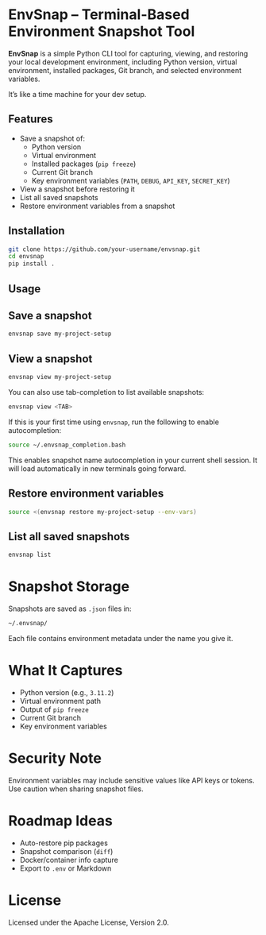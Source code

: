 # EnvSnap – Terminal-Based Environment Snapshot Tool

**EnvSnap** is a simple Python CLI tool for capturing, viewing, and restoring your local development environment, including Python version, virtual environment, installed packages, Git branch, and selected environment variables.

It’s like a time machine for your dev setup.


## Features

- Save a snapshot of:
  - Python version
  - Virtual environment
  - Installed packages (`pip freeze`)
  - Current Git branch
  - Key environment variables (`PATH`, `DEBUG`, `API_KEY`, `SECRET_KEY`)
- View a snapshot before restoring it
- List all saved snapshots
- Restore environment variables from a snapshot

## Installation
```bash
git clone https://github.com/your-username/envsnap.git
cd envsnap
pip install .
```


## Usage

## Save a snapshot

```bash
envsnap save my-project-setup
```

## View a snapshot

```bash
envsnap view my-project-setup
```

You can also use tab-completion to list available snapshots:

```bash
envsnap view <TAB>
```

If this is your first time using `envsnap`, run the following to enable autocompletion:

```bash
source ~/.envsnap_completion.bash
```

This enables snapshot name autocompletion in your current shell session.
It will load automatically in new terminals going forward.

## Restore environment variables

```bash
source <(envsnap restore my-project-setup --env-vars)
```

## List all saved snapshots

```bash
envsnap list
```

# Snapshot Storage

Snapshots are saved as `.json` files in:

```bash
~/.envsnap/
```

Each file contains environment metadata under the name you give it.

# What It Captures

* Python version (e.g., `3.11.2`)
* Virtual environment path
* Output of `pip freeze`
* Current Git branch
* Key environment variables

# Security Note

Environment variables may include sensitive values like API keys or tokens. Use caution when sharing snapshot files.

# Roadmap Ideas

* Auto-restore pip packages
* Snapshot comparison (`diff`)
* Docker/container info capture
* Export to `.env` or Markdown

# License

Licensed under the Apache License, Version 2.0.
